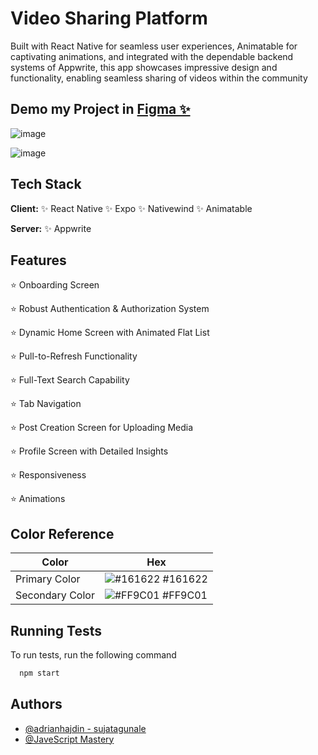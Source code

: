 
#  Video Sharing Platform

Built with React Native for seamless user experiences, Animatable for captivating animations, and integrated with the dependable backend systems of Appwrite, this app showcases impressive design and functionality, enabling seamless sharing of videos within the community

## Demo my Project in [Figma ✨](https://www.figma.com/design/MwtzygL7Mmy7VyUujwBj0q/AI-VIDEO-SHARING-PLATFORM?node-id=0-1&t=irBtEfuIgjzKOSr6-1)
![image](https://github.com/user-attachments/assets/9b01197a-90d5-415b-ac7e-0d5f0f3fdf32)

![image](https://github.com/user-attachments/assets/791b3a45-20b7-4503-a002-aec4792a1e7b)


## Tech Stack

**Client:** ✨ React Native ✨ Expo ✨ Nativewind ✨ Animatable

**Server:** ✨ Appwrite


## Features
⭐ Onboarding Screen

⭐ Robust Authentication & Authorization System

⭐ Dynamic Home Screen with Animated Flat List

⭐ Pull-to-Refresh Functionality

⭐ Full-Text Search Capability

⭐ Tab Navigation

⭐ Post Creation Screen for Uploading Media

⭐ Profile Screen with Detailed Insights

⭐ Responsiveness

⭐ Animations



## Color Reference

| Color             | Hex                                                                |
| ----------------- | ------------------------------------------------------------------ |
| Primary Color | ![#161622](https://via.placeholder.com/10/161622?text=+) #161622 |
| Secondary Color | ![#FF9C01](https://via.placeholder.com/10/FF9C01?text=+) #FF9C01 |



## Running Tests

To run tests, run the following command

```bash
  npm start
```


## Authors

- [@adrianhajdin - sujatagunale](https://github.com/adrianhajdin/aora)
- [@JaveScript Mastery](https://youtu.be/ZBCUegTZF7M?si=UqLsYHU01txpguoP)


